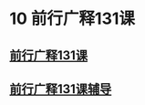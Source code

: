 # 10 前行广释131课

## [前行广释131课](https://huidengchanxiu.net/refs/qxgs/qxgs-12ssyj#前行广释第131课)

## [前行广释131课辅导](https://huidengchanxiu.net/refs/qxgs/fudao/qxgsfd-12ssyj#前行广释第131课辅导)

